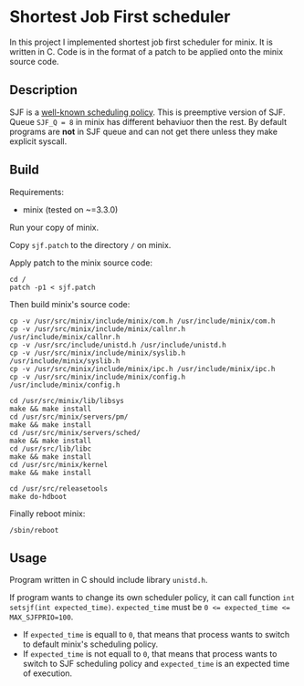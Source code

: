 # Shortest Job First scheduler
In this project I implemented shortest job first scheduler for minix. It is written in C. Code is in the format of a patch to be applied onto the minix source code.

## Description
SJF is a [well-known scheduling policy](https://en.wikipedia.org/wiki/Shortest_job_next). This is preemptive version of SJF. Queue `SJF_Q = 8` in minix has different behaviuor then the rest. By default programs are **not** in SJF queue and can not get there unless they make explicit syscall.

## Build
Requirements:

* minix (tested on ~=3.3.0)

Run your copy of minix.

Copy `sjf.patch` to the directory `/` on minix.

Apply patch to the minix source code:

```
cd /
patch -p1 < sjf.patch
```

Then build minix's source code:

```
cp -v /usr/src/minix/include/minix/com.h /usr/include/minix/com.h
cp -v /usr/src/minix/include/minix/callnr.h /usr/include/minix/callnr.h
cp -v /usr/src/include/unistd.h /usr/include/unistd.h
cp -v /usr/src/minix/include/minix/syslib.h /usr/include/minix/syslib.h
cp -v /usr/src/minix/include/minix/ipc.h /usr/include/minix/ipc.h
cp -v /usr/src/minix/include/minix/config.h /usr/include/minix/config.h

cd /usr/src/minix/lib/libsys
make && make install
cd /usr/src/minix/servers/pm/
make && make install
cd /usr/src/minix/servers/sched/
make && make install
cd /usr/src/lib/libc
make && make install
cd /usr/src/minix/kernel
make && make install

cd /usr/src/releasetools
make do-hdboot
```

Finally reboot minix:

```
/sbin/reboot
```

## Usage

Program written in C should include library `unistd.h`.

If program wants to change its own scheduler policy, it can call function `int setsjf(int expected_time)`. `expected_time` must be `0 <= expected_time <= MAX_SJFPRIO=100`.

* If `expected_time` is equall to `0`, that means that process wants to switch to default minix's scheduling policy.
* If `expected_time` is not equall to `0`, that means that process wants to switch to SJF scheduling policy and `expected_time` is an expected time of execution.
